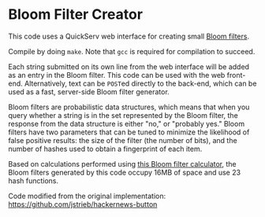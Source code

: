 # Bloom Filter Creator

This code uses a QuickServ web interface for creating small [Bloom
filters](https://en.wikipedia.org/wiki/Bloom_filter). 

Compile by doing `make`. Note that `gcc` is required for compilation to succeed.

Each string submitted on its own line from the web interface will be added as an
entry in the Bloom filter. This code can be used with the web front-end.
Alternatively, text can be `POST`ed directly to the back-end, which can be used
as a fast, server-side Bloom filter generator.

Bloom filters are probabilistic data structures, which means that when you query
whether a string is in the set represented by the Bloom filter, the response
from the data structure is either "no," or "probably yes." Bloom filters have
two parameters that can be tuned to minimize the likelihood of false positive
results: the size of the filter (the number of bits), and the number of hashes
used to obtain a fingerprint of each item.

Based on calculations performed using [this Bloom filter
calculator](https://hur.st/bloomfilter/?n=4M&p=&m=16MiB&k=23), the Bloom filters
generated by this code occupy 16MB of space and use 23 hash functions.

Code modified from the original implementation:
<https://github.com/jstrieb/hackernews-button>